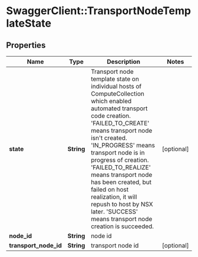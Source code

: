 # SwaggerClient::TransportNodeTemplateState

## Properties
Name | Type | Description | Notes
------------ | ------------- | ------------- | -------------
**state** | **String** | Transport node template state on individual hosts of ComputeCollection which enabled automated transport code creation. &#39;FAILED_TO_CREATE&#39; means transport node isn&#39;t created. &#39;IN_PROGRESS&#39; means transport node is in progress of creation. &#39;FAILED_TO_REALIZE&#39; means transport node has been created, but failed on host realization, it will repush to host by NSX later. &#39;SUCCESS&#39; means transport node creation is succeeded.  | [optional] 
**node_id** | **String** | node id | 
**transport_node_id** | **String** | transport node id | [optional] 


